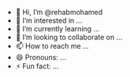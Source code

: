 - 👋 Hi, I’m @rehabmohamed
- 👀 I’m interested in ...
- 🌱 I’m currently learning ...
- 💞️ I’m looking to collaborate on ...
- 📫 How to reach me ...
- 😄 Pronouns: ...
- ⚡ Fun fact: ...

<!---
20101997Rm/20101997Rm is a ✨ special ✨ repository because its `README.md` (this file) appears on your GitHub profile.
You can click the Preview link to take a look at your changes.
--->
